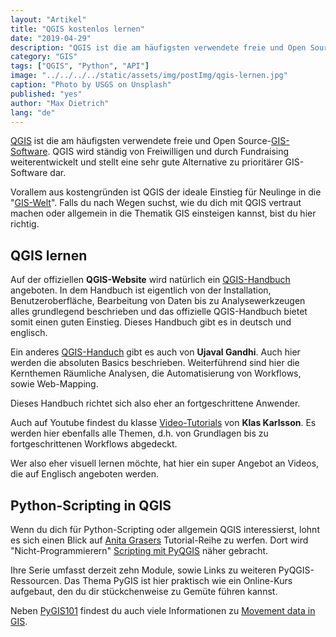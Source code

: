 ```yaml
---
layout: "Artikel"
title: "QGIS kostenlos lernen"
date: "2019-04-29"
description: "QGIS ist die am häufigsten verwendete freie und Open Source-GIS-Software. QGIS wird ständig von Freiwilligen und durch Fundraising weiterentwickelt und stellt eine sehr gute Alternative zu prioritärer GIS-Software dar."
category: "GIS"
tags: ["QGIS", "Python", "API"]
image: "../../../../static/assets/img/postImg/qgis-lernen.jpg"
caption: "Photo by USGS on Unsplash"
published: "yes"
author: "Max Dietrich"
lang: "de"
---
```


[QGIS](https://www.qgis.org/de/site/ "QGIS") ist die am häufigsten verwendete freie und Open Source-[GIS-Software](/gis/gis-software-optionen "GIS-Software Optionen"). QGIS wird ständig von Freiwilligen und durch Fundraising weiterentwickelt und stellt eine sehr gute Alternative zu prioritärer GIS-Software dar.

Vorallem aus kostengründen ist QGIS der ideale Einstieg für Neulinge in die "[GIS-Welt](/gis/was-ist-gis "Was ist GIS?")". Falls du nach Wegen suchst, wie du dich mit QGIS vertraut machen oder allgemein in die Thematik GIS einsteigen kannst, bist du hier richtig.

## QGIS lernen

Auf der offiziellen **QGIS-Website** wird natürlich ein [QGIS-Handbuch](https://docs.qgis.org/3.4/de/docs/user_manual/ "[QGIS-Handbuch") angeboten. In dem Handbuch ist eigentlich von der Installation, Benutzeroberfläche, Bearbeitung von Daten bis zu Analysewerkzeugen alles grundlegend beschrieben und das offizielle QGIS-Handbuch bietet somit einen guten Einstieg. Dieses Handbuch gibt es in deutsch und englisch.

Ein anderes [QGIS-Handuch](https://www.qgistutorials.com/en/# "QGIS-Handuch") gibt es auch von **Ujaval Gandhi**. Auch hier werden die absoluten Basics beschrieben. Weiterführend sind hier die Kernthemen Räumliche Analysen, die Automatisierung von Workflows, sowie Web-Mapping.

Dieses Handbuch richtet sich also eher an fortgeschrittene Anwender.

Auch auf Youtube findest du klasse [Video-Tutorials](https://www.youtube.com/channel/UCxs7cfMwzgGZhtUuwhny4-Q "Video-Tutorials") von **Klas Karlsson**. Es werden hier ebenfalls alle Themen, d.h. von Grundlagen bis zu fortgeschrittenen Workflows abgedeckt.

Wer also eher visuell lernen möchte, hat hier ein super Angebot an Videos, die auf Englisch angeboten werden.

## Python-Scripting in QGIS

Wenn du dich für Python-Scripting oder allgemein QGIS interessierst, lohnt es sich einen Blick auf [Anita Grasers](https://anitagraser.com/) Tutorial-Reihe zu werfen. Dort wird "Nicht-Programmierern" [Scripting mit PyQGIS](https://anitagraser.com/pyqgis-101-introduction-to-qgis-python-programming-for-non-programmers/ "Scripting mit PyQGIS") näher gebracht.

Ihre Serie umfasst derzeit zehn Module, sowie Links zu weiteren PyQGIS-Ressourcen. Das Thema PyGIS ist hier praktisch wie ein Online-Kurs aufgebaut, den du dir stückchenweise zu Gemüte führen kannst.

Neben [PyGIS101](https://anitagraser.com/pyqgis-101-introduction-to-qgis-python-programming-for-non-programmers/ "PyGIS101") findest du auch viele Informationen zu [Movement data in GIS](https://anitagraser.com/movement-data-in-gis/ "Movement data in GIS").